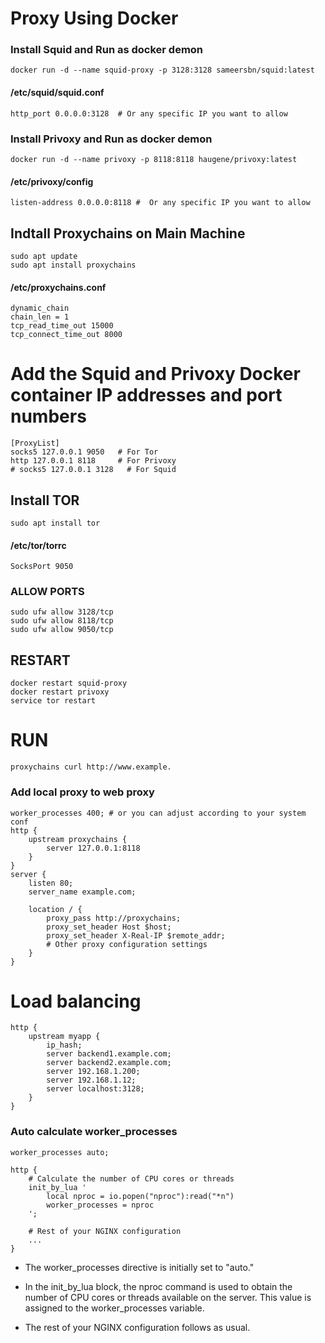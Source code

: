 
# Proxy Using Docker

### Install Squid and Run as docker demon
    docker run -d --name squid-proxy -p 3128:3128 sameersbn/squid:latest

#### /etc/squid/squid.conf
    http_port 0.0.0.0:3128  # Or any specific IP you want to allow

### Install Privoxy and Run as docker demon
    docker run -d --name privoxy -p 8118:8118 haugene/privoxy:latest

#### /etc/privoxy/config
    listen-address 0.0.0.0:8118 #  Or any specific IP you want to allow

## Indtall Proxychains on Main Machine
    sudo apt update
    sudo apt install proxychains

#### /etc/proxychains.conf
    dynamic_chain
    chain_len = 1
    tcp_read_time_out 15000
    tcp_connect_time_out 8000

# Add the Squid and Privoxy Docker container IP addresses and port numbers
    [ProxyList]
    socks5 127.0.0.1 9050   # For Tor
    http 127.0.0.1 8118     # For Privoxy
    # socks5 127.0.0.1 3128   # For Squid

## Install TOR
    sudo apt install tor

#### /etc/tor/torrc
    SocksPort 9050

### ALLOW PORTS
    sudo ufw allow 3128/tcp
    sudo ufw allow 8118/tcp
    sudo ufw allow 9050/tcp

## RESTART
    docker restart squid-proxy
    docker restart privoxy
    service tor restart

# RUN
    proxychains curl http://www.example.
    



### Add local proxy to web proxy
    worker_processes 400; # or you can adjust according to your system conf
    http {
        upstream proxychains {
            server 127.0.0.1:8118
        }
    }
    server {
        listen 80;
        server_name example.com;

        location / {
            proxy_pass http://proxychains;
            proxy_set_header Host $host;
            proxy_set_header X-Real-IP $remote_addr;
            # Other proxy configuration settings
        }
    }


# Load balancing
    http {
        upstream myapp {
            ip_hash;
            server backend1.example.com;
            server backend2.example.com;
            server 192.168.1.200;
            server 192.168.1.12;
            server localhost:3128;
        }
    }





### Auto calculate worker_processes
    worker_processes auto;

    http {
        # Calculate the number of CPU cores or threads
        init_by_lua '
            local nproc = io.popen("nproc"):read("*n")
            worker_processes = nproc
        ';

        # Rest of your NGINX configuration
        ...
    }

- The worker_processes directive is initially set to "auto."

- In the init_by_lua block, the nproc command is used to obtain the number of CPU cores or threads available on the server. This value is assigned to the worker_processes variable.

- The rest of your NGINX configuration follows as usual.

